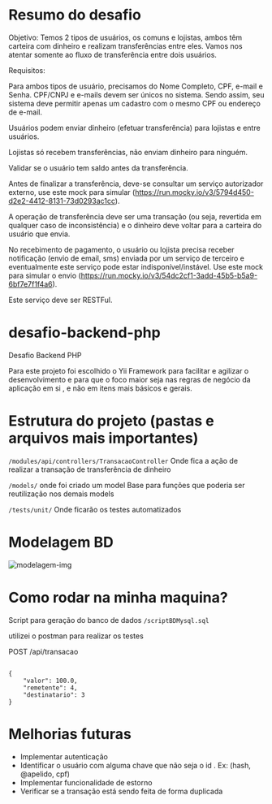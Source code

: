 # Resumo do desafio

Objetivo: 
Temos 2 tipos de usuários, os comuns e lojistas, ambos têm carteira com dinheiro e realizam transferências entre eles. Vamos nos atentar somente ao fluxo de transferência entre dois usuários.

Requisitos:

Para ambos tipos de usuário, precisamos do Nome Completo, CPF, e-mail e Senha. CPF/CNPJ e e-mails devem ser únicos no sistema. Sendo assim, seu sistema deve permitir apenas um cadastro com o mesmo CPF ou endereço de e-mail.

Usuários podem enviar dinheiro (efetuar transferência) para lojistas e entre usuários.

Lojistas só recebem transferências, não enviam dinheiro para ninguém.

Validar se o usuário tem saldo antes da transferência.

Antes de finalizar a transferência, deve-se consultar um serviço autorizador externo, use este mock para simular (https://run.mocky.io/v3/5794d450-d2e2-4412-8131-73d0293ac1cc).

A operação de transferência deve ser uma transação (ou seja, revertida em qualquer caso de inconsistência) e o dinheiro deve voltar para a carteira do usuário que envia.

No recebimento de pagamento, o usuário ou lojista precisa receber notificação (envio de email, sms) enviada por um serviço de terceiro e eventualmente este serviço pode estar indisponível/instável. Use este mock para simular o envio (https://run.mocky.io/v3/54dc2cf1-3add-45b5-b5a9-6bf7e7f1f4a6).

Este serviço deve ser RESTFul.


# desafio-backend-php
Desafio Backend PHP

Para este projeto foi escolhido o Yii Framework para facilitar e agilizar o desenvolvimento e para que o foco maior seja nas regras de negócio da aplicação em si , e não em itens mais básicos e gerais.

# Estrutura do projeto (pastas e arquivos mais importantes)
<code>/modules/api/controllers/TransacaoController</code>  Onde fica a ação de realizar a transação de transferência de dinheiro

<code>/models/</code> onde foi criado um model Base para funções que poderia ser reutilização nos demais models

<code>/tests/unit/</code> Onde ficarão os testes automatizados 

# Modelagem BD
![modelagem-img](https://github.com/jaineezequiel/desafio-backend-php/assets/42620697/9d2f9d39-e871-4570-a66a-c925240f8e85)

# Como rodar na minha maquina? 
Script para geração do banco de dados <code>/scriptBDMysql.sql</code>

utilizei o postman para realizar os testes

POST /api/transacao

<code>
{
    "valor": 100.0,
    "remetente": 4,
    "destinatario": 3
}
</code>

# Melhorias futuras
- Implementar autenticação
- Identificar o usuário com alguma chave que não seja o id . Ex: (hash, @apelido, cpf)
- Implementar funcionalidade de estorno
- Verificar se a transação está sendo feita de forma duplicada




